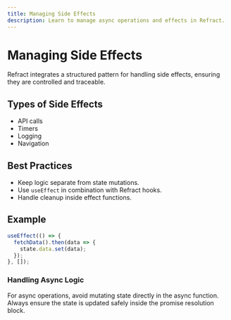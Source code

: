 ```yaml
---
title: Managing Side Effects
description: Learn to manage async operations and effects in Refract.
---
```


# Managing Side Effects

Refract integrates a structured pattern for handling side effects, ensuring they are controlled and traceable.

## Types of Side Effects

- API calls
- Timers
- Logging
- Navigation

## Best Practices

- Keep logic separate from state mutations.
- Use `useEffect` in combination with Refract hooks.
- Handle cleanup inside effect functions.

## Example

```js
useEffect(() => {
  fetchData().then(data => {
    state.data.set(data);
  });
}, []);
```
### Handling Async Logic
For async operations, avoid mutating state directly in the async function. Always ensure the state is updated safely inside the promise resolution block.

